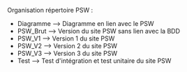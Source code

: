 Organisation répertoire PSW :

- Diagramme --> Diagramme en lien avec le PSW
- PSW_Brut --> Version du site PSW sans lien avec la BDD
- PSW_V1 --> Version 1 du site PSW
- PSW_V2 --> Version 2 du site PSW
- PSW_V3 --> Version 3 du site PSW
- Test --> Test d'intégration et test unitaire du site PSW
